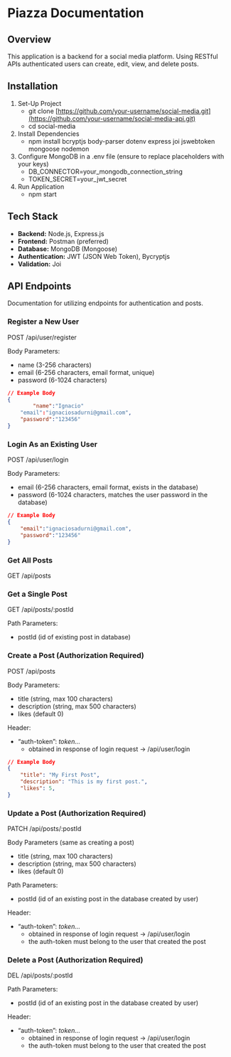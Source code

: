 # Piazza Documentation

## Overview

This application is a backend for a social media platform. Using RESTful APIs authenticated users can create, edit, view, and delete posts. 

## Installation

1. Set-Up Project
    - git clone [https://github.com/your-username/social-media.git](https://github.com/your-username/social-media-api.git)
    - cd social-media
2. Install Dependencies
    - npm install bcryptjs body-parser dotenv express joi jswebtoken mongoose nodemon
3. Configure MongoDB in a .env file (ensure to replace placeholders with your keys)
    - DB_CONNECTOR=your_mongodb_connection_string
    - TOKEN_SECRET=your_jwt_secret
4. Run Application
    - npm start

## Tech Stack

- **Backend:** Node.js, Express.js
- **Frontend:** Postman (preferred)
- **Database:** MongoDB (Mongoose)
- **Authentication:** JWT (JSON Web Token), Bycryptjs
- **Validation:** Joi

## API Endpoints

Documentation for utilizing endpoints for authentication and posts.

### Register a New User

POST /api/user/register

Body Parameters:

- name (3-256 characters)
- email (6-256 characters, email format, unique)
- password (6-1024 characters)

```json
// Example Body
{
		"name":"Ignacio"
    "email":"ignaciosadurni@gmail.com",
    "password":"123456"
}
```

### Login As an Existing User

POST /api/user/login

Body Parameters:

- email (6-256 characters, email format, exists in the database)
- password (6-1024 characters, matches the user password in the database)

```json
// Example Body
{
    "email":"ignaciosadurni@gmail.com",
    "password":"123456"
}
```

### Get All Posts

GET /api/posts

### Get a Single Post

GET /api/posts/:postId

Path Parameters:

- postId (id of existing post in database)

### Create a Post (Authorization Required)

POST /api/posts

Body Parameters:

- title (string, max 100 characters)
- description (string, max 500 characters)
- likes (default 0)

Header:

- “auth-token”: *token…*
    - obtained in response of login request → /api/user/login

```json
// Example Body
{
    "title": "My First Post",
    "description": "This is my first post.",
    "likes": 5,
}
```

### Update a Post (Authorization Required)

PATCH /api/posts/:postId

Body Parameters (same as creating a post)

- title (string, max 100 characters)
- description (string, max 500 characters)
- likes (default 0)

Path Parameters:

- postId (id of an existing post in the database created by user)

Header:

- “auth-token”: *token…*
    - obtained in response of login request → /api/user/login
    - the auth-token must belong to the user that created the post

### Delete a Post (Authorization Required)

DEL /api/posts/:postId

Path Parameters:

- postId (id of an existing post in the database created by user)

Header:

- “auth-token”: *token…*
    - obtained in response of login request → /api/user/login
    - the auth-token must belong to the user that created the post
